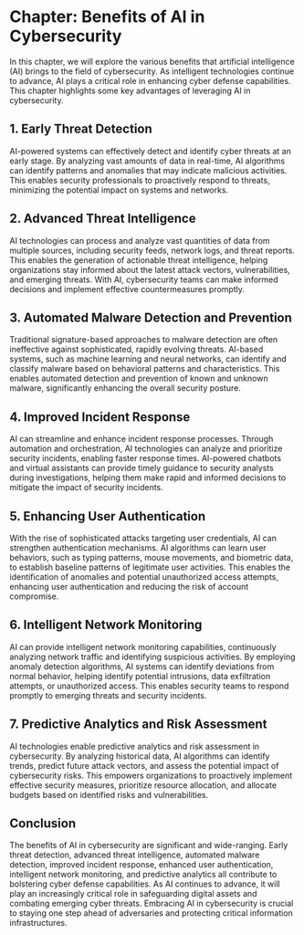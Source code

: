 Chapter: Benefits of AI in Cybersecurity
========================================

In this chapter, we will explore the various benefits that artificial intelligence (AI) brings to the field of cybersecurity. As intelligent technologies continue to advance, AI plays a critical role in enhancing cyber defense capabilities. This chapter highlights some key advantages of leveraging AI in cybersecurity.

**1. Early Threat Detection**
-----------------------------

AI-powered systems can effectively detect and identify cyber threats at an early stage. By analyzing vast amounts of data in real-time, AI algorithms can identify patterns and anomalies that may indicate malicious activities. This enables security professionals to proactively respond to threats, minimizing the potential impact on systems and networks.

**2. Advanced Threat Intelligence**
-----------------------------------

AI technologies can process and analyze vast quantities of data from multiple sources, including security feeds, network logs, and threat reports. This enables the generation of actionable threat intelligence, helping organizations stay informed about the latest attack vectors, vulnerabilities, and emerging threats. With AI, cybersecurity teams can make informed decisions and implement effective countermeasures promptly.

**3. Automated Malware Detection and Prevention**
-------------------------------------------------

Traditional signature-based approaches to malware detection are often ineffective against sophisticated, rapidly evolving threats. AI-based systems, such as machine learning and neural networks, can identify and classify malware based on behavioral patterns and characteristics. This enables automated detection and prevention of known and unknown malware, significantly enhancing the overall security posture.

**4. Improved Incident Response**
---------------------------------

AI can streamline and enhance incident response processes. Through automation and orchestration, AI technologies can analyze and prioritize security incidents, enabling faster response times. AI-powered chatbots and virtual assistants can provide timely guidance to security analysts during investigations, helping them make rapid and informed decisions to mitigate the impact of security incidents.

**5. Enhancing User Authentication**
------------------------------------

With the rise of sophisticated attacks targeting user credentials, AI can strengthen authentication mechanisms. AI algorithms can learn user behaviors, such as typing patterns, mouse movements, and biometric data, to establish baseline patterns of legitimate user activities. This enables the identification of anomalies and potential unauthorized access attempts, enhancing user authentication and reducing the risk of account compromise.

**6. Intelligent Network Monitoring**
-------------------------------------

AI can provide intelligent network monitoring capabilities, continuously analyzing network traffic and identifying suspicious activities. By employing anomaly detection algorithms, AI systems can identify deviations from normal behavior, helping identify potential intrusions, data exfiltration attempts, or unauthorized access. This enables security teams to respond promptly to emerging threats and security incidents.

**7. Predictive Analytics and Risk Assessment**
-----------------------------------------------

AI technologies enable predictive analytics and risk assessment in cybersecurity. By analyzing historical data, AI algorithms can identify trends, predict future attack vectors, and assess the potential impact of cybersecurity risks. This empowers organizations to proactively implement effective security measures, prioritize resource allocation, and allocate budgets based on identified risks and vulnerabilities.

**Conclusion**
--------------

The benefits of AI in cybersecurity are significant and wide-ranging. Early threat detection, advanced threat intelligence, automated malware detection, improved incident response, enhanced user authentication, intelligent network monitoring, and predictive analytics all contribute to bolstering cyber defense capabilities. As AI continues to advance, it will play an increasingly critical role in safeguarding digital assets and combating emerging cyber threats. Embracing AI in cybersecurity is crucial to staying one step ahead of adversaries and protecting critical information infrastructures.
